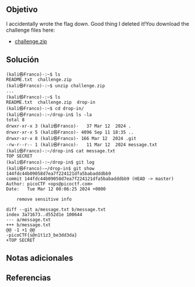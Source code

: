 ## Objetivo

I accidentally wrote the flag down. Good thing I deleted it!You download the challenge files here:

- [challenge.zip](https://artifacts.picoctf.net/c_titan/139/challenge.zip)
## Solución
```
(kali㉿Franco)-:~$ ls
README.txt  challenge.zip
(kali㉿Franco)-:~$ unzip challenge.zip
...
(kali㉿Franco)-:~$ ls
README.txt  challenge.zip  drop-in
(kali㉿Franco)-:~$ cd drop-in/
(kali㉿Franco)-:~/drop-in$ ls -la
total 8
drwxr-xr-x 3 (kali㉿Franco)-   37 Mar 12  2024 .
drwxr-xr-x 5 (kali㉿Franco)- 4096 Sep 11 18:35 ..
drwxr-xr-x 8 (kali㉿Franco)- 166 Mar 12  2024 .git
-rw-r--r-- 1 (kali㉿Franco)-   11 Mar 12  2024 message.txt
(kali㉿Franco)-:~/drop-in$ cat message.txt 
TOP SECRET
(kali㉿Franco)-:~/drop-in$ git log
(kali㉿Franco)-~/drop-in$ git show 144fdc44b09058d7ea7f224121dfa5babadddbb9
commit 144fdc44b09058d7ea7f224121dfa5babadddbb9 (HEAD -> master)
Author: picoCTF <ops@picoctf.com>
Date:   Tue Mar 12 00:06:25 2024 +0000

    remove sensitive info

diff --git a/message.txt b/message.txt
index 3a71673..d552d1e 100644
--- a/message.txt
+++ b/message.txt
@@ -1 +1 @@
-picoCTF{s@n1t1z3_be3dd3da}
+TOP SECRET
```

## Notas adicionales

## Referencias